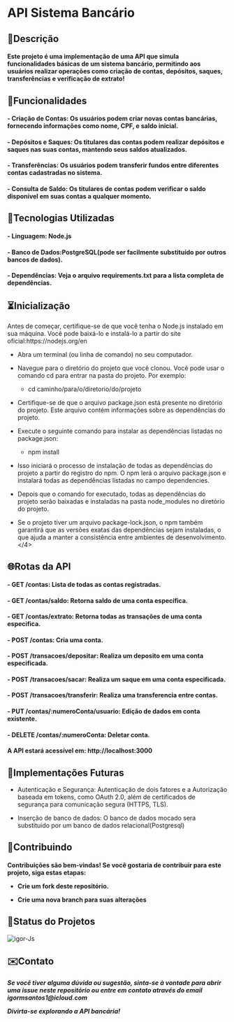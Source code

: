 <h1> API Sistema Bancário </h1>

<h2>📖Descrição</h2>
<h4>Este projeto é uma implementação de uma API que simula funcionalidades básicas de um sistema bancário, permitindo aos usuários realizar operações como criação de contas, depósitos, saques, transferências e verificação de extrato!</h4>

<h2>🔧Funcionalidades</h2>
<h4>- Criação de Contas: Os usuários podem criar novas contas bancárias, fornecendo informações como nome, CPF, e saldo inicial.</h4>
<h4>- Depósitos e Saques: Os titulares das contas podem realizar depósitos e saques nas suas contas, mantendo seus saldos atualizados.</h4>
<h4>- Transferências: Os usuários podem transferir fundos entre diferentes contas cadastradas no sistema.</h4>
<h4>- Consulta de Saldo: Os titulares de contas podem verificar o saldo disponível em suas contas a qualquer momento.</h4>

<h2>📡Tecnologias Utilizadas</h2>
 <h4>- Linguagem: Node.js</h4>
 <h4>- Banco de Dados:PostgreSQL(pode ser facilmente substituído por outros bancos de dados).</h4>
 <h4>- Dependências: Veja o arquivo requirements.txt para a lista completa de dependências.</h4>

<h2>⏳Inicialização</h2>
 </h4>Antes de começar, certifique-se de que você tenha o Node.js instalado em sua máquina. Você pode baixá-lo e instalá-lo a partir do site oficial:https://nodejs.org/en 
    
- Abra um terminal (ou linha de comando) no seu computador.

- Navegue para o diretório do projeto que você clonou. Você pode usar o comando cd para entrar na pasta do projeto. Por exemplo:
  - cd caminho/para/o/diretorio/do/projeto

- Certifique-se de que o arquivo package.json está presente no diretório do projeto. Este arquivo contém informações sobre as dependências do projeto.

- Execute o seguinte comando para instalar as dependências listadas no package.json:
  - npm install

- Isso iniciará o processo de instalação de todas as dependências do projeto a partir do registro do npm. O npm lerá o arquivo package.json e instalará todas as dependências listadas no campo dependencies.

- Depois que o comando for executado, todas as dependências do projeto serão baixadas e instaladas na pasta node_modules no diretório do projeto.

- Se o projeto tiver um arquivo package-lock.json, o npm também garantirá que as versões exatas das dependências sejam instaladas, o que ajuda a manter a consistência entre ambientes de desenvolvimento.
</4>


<h2>🌐Rotas da API</h2>
<h4> - GET /contas: Lista de todas as contas registradas.</h4>
<h4> - GET /contas/saldo: Retorna saldo de uma conta específica.</h4>
<h4> - GET /contas/extrato: Retorna todas as transações de uma conta especifica.</h4>
<h4> - POST /contas: Cria uma conta.</h4>
<h4> - POST /transacoes/depositar: Realiza um deposito em uma conta especificada.</h4>
<h4> - POST /transacoes/sacar: Realiza um saque em uma conta especificada.</h4>
<h4> - POST /transacoes/transferir: Realiza uma transferencia entre contas.</h4>
<h4> - PUT /contas/:numeroConta/usuario: Edição de dados em conta existente.</h4>
<h4> - DELETE /contas/:numeroConta: Deletar conta.</h4>

<h4>A API estará acessível em: http://localhost:3000</h4>

<h2>💎Implementações Futuras</h2>

- Autenticação e Segurança: Autenticação de dois fatores e a Autorização baseada em tokens, como OAuth 2.0, além de certificados  de segurança para comunicação segura (HTTPS, TLS).

- Inserção de banco de dados: O banco de dados mocado sera substituido por um banco de dados relacional(Postgresql)

<h2>🤝Contribuindo</h2>

<h4>Contribuições são bem-vindas! Se você gostaria de contribuir para este projeto, siga estas etapas:

 - Crie um fork deste repositório.

 - Crie uma nova branch para suas alterações</h4>

 <h2>🔎Status do Projetos</h2>
 <img  alt="igor-Js" src="https://camo.githubusercontent.com/699a3b795a510e84dfbf4e752a6ad2025d1e17c4bd46c2e0ddc53bb006c4bf4a/68747470733a2f2f696d672e736869656c64732e696f2f62616467652f5374617475732d456d253230446573656e766f6c76696d656e746f2d677265656e">
 
<h2>✉️Contato</h2>

<h5>Se você tiver alguma dúvida ou sugestão, sinta-se à vontade para abrir uma issue neste repositório ou entre em contato através do email igormsantos1@icloud.com

Divirta-se explorando a API bancária!</h5>
